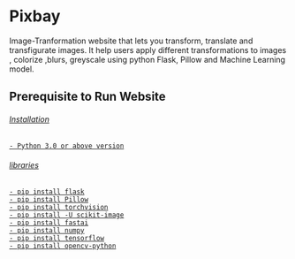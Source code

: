 # Pixbay
Image-Tranformation website that lets you transform, translate and transfigurate images.
It help users apply different transformations to images , colorize ,blurs, greyscale using python Flask, Pillow and Machine Learning model.

## Prerequisite to Run Website<u>

###### Installation
```
- Python 3.0 or above version
```

###### libraries
```
- pip install flask
- pip install Pillow
- pip install torchvision
- pip install -U scikit-image
- pip install fastai
- pip install numpy
- pip install tensorflow
- pip install opencv-python
```
